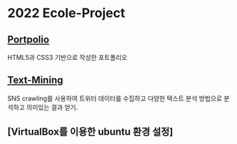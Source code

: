 # 2022 Ecole-Project


## [Portpolio](https://04-5h.github.io/Ecole/new/index.html)
HTML5과 CSS3 기반으로 작성한 포트폴리오


## [Text-Mining](https://github.com/04-5h/Ecole/blob/main/Text_mining_project_2022_%EA%B2%BD%EC%84%B1%EB%8C%80_yamada.ipynb)
SNS crawling를 사용하여 트위터 데이터를 수집하고 다양한 텍스트 분석 방법으로 분석하고 의미있는 결과 얻기.


## [VirtualBox를 이용한 ubuntu 환경 설정]
